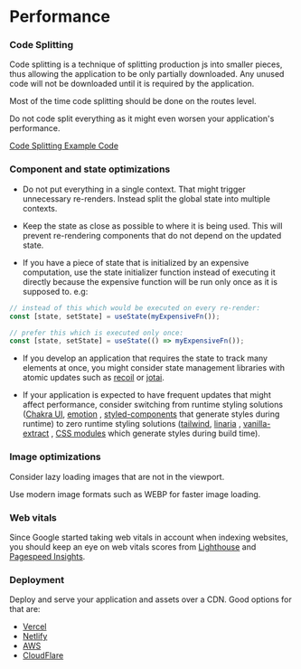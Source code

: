 # Performance

### Code Splitting

Code splitting is a technique of splitting production js into smaller pieces, thus allowing the application to be only
partially downloaded. Any unused code will not be downloaded until it is required by the application.

Most of the time code splitting should be done on the routes level.

Do not code split everything as it might even worsen your application's performance.

[Code Splitting Example Code](../src/routes/index.tsx)

### Component and state optimizations

- Do not put everything in a single context. That might trigger unnecessary re-renders. Instead split the global state
  into multiple contexts.

- Keep the state as close as possible to where it is being used. This will prevent re-rendering components that do not
  depend on the updated state.

- If you have a piece of state that is initialized by an expensive computation, use the state initializer function
  instead of executing it directly because the expensive function will be run only once as it is supposed to. e.g:

```javascript
// instead of this which would be executed on every re-render:
const [state, setState] = useState(myExpensiveFn());

// prefer this which is executed only once:
const [state, setState] = useState(() => myExpensiveFn());
```

- If you develop an application that requires the state to track many elements at once, you might consider state
  management libraries with atomic updates such as [recoil](https://recoiljs.org/) or [jotai](https://jotai.pmnd.rs/).

- If your application is expected to have frequent updates that might affect performance, consider switching from
  runtime styling solutions ([Chakra UI](https://chakra-ui.com/), [emotion](https://emotion.sh/docs/introduction)
  , [styled-components](https://styled-components.com/) that generate styles during runtime) to zero runtime styling
  solutions ([tailwind](https://tailwindcss.com/), [linaria](https://github.com/callstack/linaria)
  , [vanilla-extract](https://github.com/seek-oss/vanilla-extract)
  , [CSS modules](https://github.com/css-modules/css-modules) which generate styles during build time).

### Image optimizations

Consider lazy loading images that are not in the viewport.

Use modern image formats such as WEBP for faster image loading.

### Web vitals

Since Google started taking web vitals in account when indexing websites, you should keep an eye on web vitals scores
from [Lighthouse](https://web.dev/measure/)
and [Pagespeed Insights](https://developers.google.com/speed/pagespeed/insights/).

### Deployment

Deploy and serve your application and assets over a CDN. Good options for that are:

- [Vercel](https://vercel.com/)
- [Netlify](https://www.netlify.com/)
- [AWS](https://aws.amazon.com/cloudfront/)
- [CloudFlare](https://www.cloudflare.com/en-gb/cdn/)
